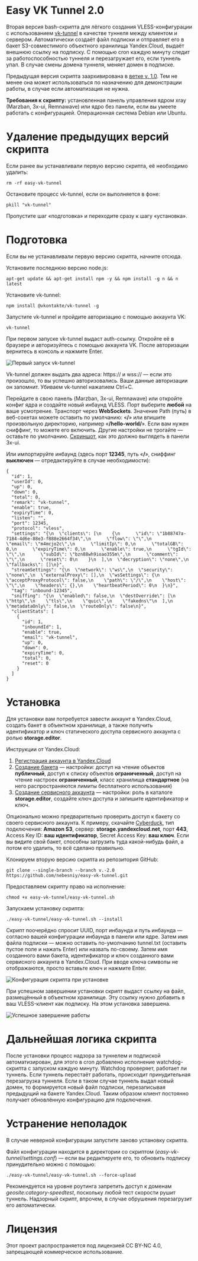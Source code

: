 # Easy VK Tunnel 2.0

Вторая версия bash-скрипта для лёгкого создания VLESS-конфигурации с использованием [vk-tunnel](https://github.com/VKCOM/vk-tunnel-client) в качестве туннеля между клиентом и сервером. Автоматически создаёт файл подписки и отправляет его в бакет S3-совместимого объектного хранилища Yandex.Cloud, выдаёт внешнюю ссылку на подписку. С помощью cron каждую минуту следит за работоспособностью туннеля и перезагружает его, если туннель упал. В случае смены домена туннеля, меняет домен в подписке.

Предыдущая версия скрипта заархивирована в [ветке v. 1.0](https://github.com/nebesniy/easy-vk-tunnel/tree/v.-1.0). Тем не менее она может использоваться по назначению для демонстрации работы, в случае если автоматизация не нужна.

**Требования к скрипту:** установленная панель управления ядром xray (Marzban, 3x-ui, Remnawave) или ядро без панели, если вы умеете работать с конфигурацией. Операционная система Debian или Ubuntu.

# Удаление предыдущих версий скрипта

Если ранее вы устанавливали первую версию скрипта, её необходимо удалить:

    rm -rf easy-vk-tunnel

Остановите процесс vk-tunnel, если он выполняется в фоне:

    pkill "vk-tunnel"

Пропустите шаг «подготовка» и переходите сразу к шагу «установка».

# Подготовка

Если вы не устанавливали первую версию скрипта, начните отсюда.

Установите последнюю версию node.js:

    apt-get update && apt-get install npm -y && npm install -g n && n latest

Установите vk-tunnel:

    npm install @vkontakte/vk-tunnel -g

Запустите vk-tunnel и пройдите авторизацию с помощью аккаунта VK:

    vk-tunnel

При первом запуске vk-tunnel выдаст auth-ссылку. Откройте её в браузере и авторизуйтесь с помощью аккаунта VK. После авторизации вернитесь в консоль и нажмите Enter. 

![Первый запуск vk-tunnel](https://sun6-21.userapi.com/MxtY4KVdEAQXGclJ4rhmkq4EtB8V7GQwS-xHmw/KRmoiffXkhg.jpg)

Vk-tunnel должен выдать два адреса: https:// и wss:// — если это произошло, то вы успешно авторизовались. Ваши данные авторизации он запомнит. Убиваем vk-tunnel нажатием Ctrl+C.

Перейдите в свою панель (Marzban, 3x-ui, Remnawave) или откройте конфиг ядра и создайте новый инбаунд VLESS. Порт выберите **любой** на ваше усмотрение. Транспорт через **WebSockets**. Значение Path (путь) в веб-сокетах можете оставить по умолчанию: «**/**» или впишите произвольную директорию, например «**/hello-world/**». Если вам нужен сниффинг, то можете его включить. Другие настройки не трогайте — оставьте по умолчанию. [Скриншот](https://ibb.co/jPhNwtvc), как это должно выглядеть в панели 3x-ui. 

Или импортируйте инбаунд (здесь порт **12345**, путь «**/**», сниффинг **выключен** — отредактируйте в случае необходимости):

    {
      "id": 1,
      "userId": 0,
      "up": 0,
      "down": 0,
      "total": 0,
      "remark": "vk-tunnel",
      "enable": true,
      "expiryTime": 0,
      "listen": "",
      "port": 12345,
      "protocol": "vless",
      "settings": "{\n  \"clients\": [\n    {\n      \"id\": \"1b88747a-7184-4d6e-88e3-f888e2664f34\",\n      \"flow\": \"\",\n      \"email\": \"m4mcjo2c\",\n      \"limitIp\": 0,\n      \"totalGB\": 0,\n      \"expiryTime\": 0,\n      \"enable\": true,\n      \"tgId\": \"\",\n      \"subId\": \"bzn88wh9ioao355m\",\n      \"comment\": \"\",\n      \"reset\": 0\n    }\n  ],\n  \"decryption\": \"none\",\n  \"fallbacks\": []\n}",
      "streamSettings": "{\n  \"network\": \"ws\",\n  \"security\": \"none\",\n  \"externalProxy\": [],\n  \"wsSettings\": {\n    \"acceptProxyProtocol\": false,\n    \"path\": \"/\",\n    \"host\": \"\",\n    \"headers\": {},\n    \"heartbeatPeriod\": 0\n  }\n}",
      "tag": "inbound-12345",
      "sniffing": "{\n  \"enabled\": false,\n  \"destOverride\": [\n    \"http\",\n    \"tls\",\n    \"quic\",\n    \"fakedns\"\n  ],\n  \"metadataOnly\": false,\n  \"routeOnly\": false\n}",
      "clientStats": [
        {
          "id": 1,
          "inboundId": 1,
          "enable": true,
          "email": "vk-tunnel",
          "up": 0,
          "down": 0,
          "expiryTime": 0,
          "total": 0,
          "reset": 0
        }
      ]
    }

# Установка

Для установки вам потребуется завести аккаунт в Yandex.Cloud, создать бакет в объектном хранилище, а также получить идентификатор и ключ статического доступа сервисного аккаунта с ролью **storage.editor**. 

Инструкции от Yandex.Cloud:

 1. [Регистрация аккаунта в Yandex.Cloud](https://yandex.cloud/ru/docs/billing/quickstart/)
 2. [Создание бакета](https://yandex.cloud/ru/docs/storage/operations/buckets/create) — настройки: доступ на чтение объектов **публичный**, доступ к списку объектов **ограниченный**, доступ на чтение настроек **ограниченный**, класс хранилища **стандартное** (на него распространяются лимиты бесплатного использования)
 3. [Создание сервисного аккаунта](https://yandex.cloud/ru/docs/iam/quickstart-sa#create-sa) — настройки: роль в каталоге **storage.editor**, создайте ключ доступа и запишите идентификатор и ключ.

Опционально можно предварительно проверить доступ к бакету со своего сервисного аккаунта. К примеру, скачайте [Cyberduck](https://cyberduck.io), тип подключения: **Amazon S3**, сервер: **storage.yandexcloud.net**, порт **443**, Access Key ID: **ваш идентификатор**, Secret Access Key: **ваш ключ**. Если вы видите свой бакет, способны загрузить туда какой-нибудь файл, а потом его удалить, то всё сделано правильно.

Клонируем вторую версию скрипта из репозитория GitHub:

    git clone --single-branch --branch v.-2.0 https://github.com/nebesniy/easy-vk-tunnel.git

Предоставляем скрипту право на исполнение:

    chmod +x easy-vk-tunnel/easy-vk-tunnel.sh

Запускаем установку скрипта:

    ./easy-vk-tunnel/easy-vk-tunnel.sh --install

Скрипт поочерёдно спросит UUID, порт инбаунда и путь инбаунда — согласно вашей конфигурации инбаунда в панели или ядре. Затем имя файла подписки — можно оставить по-умолчанию tunnel.txt (оставить пустое поле и нажать Enter) или назвать по-своему. Затем имя созданного вами бакета, идентификатор и ключ созданного вами сервисного аккаунта в Yandex.Cloud. При вводе ключа символы не отображаются, просто вставьте ключ и нажмите Enter.

![Конфигурация скрипта при установке](https://i.ibb.co/pvVrq9Bp/Bildschirmfoto-2025-09-29-um-09-11-21.png)

При успешном завершении установки скрипт выдаст ссылку на файл, размещённый в объектном хранилище. Эту ссылку нужно добавить в ваш VLESS-клиент как подписку. На этом установка завершена.

![Успешное завершение работы](https://i.ibb.co/cK2gw2Xp/Bildschirmfoto-2025-09-29-um-09-12-04.png)

# Дальнейшая логика скрипта

После установки процесс надзора за туннелем и подпиской автоматизирован, для этого в cron добавлено исполнение watchdog-скрипта с запуском каждую минуту. Watchdog проверяет, работает ли туннель. Если туннель перестаёт работать, происходит принудительная перезагрузка туннеля. Если в таком случае туннель выдал новый домен, то формируется новый файл подписки, перезаписывая предыдущий на бакете Yandex.Cloud. Таким образом клиент постоянно получает обновлённую конфигурацию для подключения.

# Устранение неполадок

В случае неверной конфигурации запустите заново установку скрипта. 

Файл конфигурации находится в директории со скриптом (*easy-vk-tunnel/settings.conf*) — если вы редактируете его, то обновить подписку принудительно можно с помощью:

    ./easy-vk-tunnel/easy-vk-tunnel.sh --force-upload

Рекомендуется на уровне роутинга запретить доступ к доменам *geosite:category-speedtest*, поскольку любой тест скорости рушит туннель. Надзорный скрипт, впрочем, в случае обрушения перезагрузит его автоматически.

# Лицензия

Этот проект распространяется под лицензией CC BY-NC 4.0, запрещающей коммерческое использование. 
